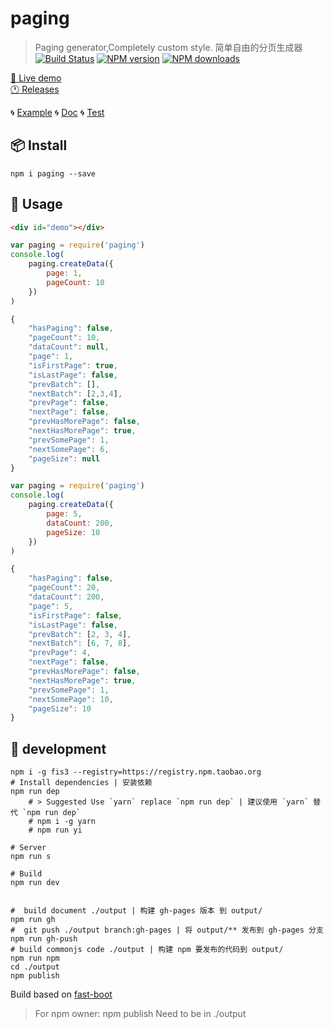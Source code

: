 # paging

> Paging generator,Completely custom style. 简单自由的分页生成器
 [![Build Status](https://api.travis-ci.org/paging/paging-js.svg)](https://travis-ci.org/paging/paging-js) [![NPM version](https://img.shields.io/npm/v/paging.svg?style=flat)](https://npmjs.org/package/paging) [![NPM downloads](https://img.shields.io/npm/dt/paging.svg)](https://npmjs.org/package/paging)

<!-- MARKRUN-HTML <div style="display:none;"  > -->

[🔗 Live demo](https://paging.github.io/paging-js/)  
[🕐 Releases](https://github.com/paging/paging-js/releases)

🌀 [Example](./example/README.md) 🌀 [Doc](./doc/README.md) 🌀 [Test](./test/README.md)  

<!-- MARKRUN-HTML </div> -->

## 📦 Install

```shell
npm i paging --save
```

## 📄 Usage

````html
<div id="demo"></div>
````

````js
var paging = require('paging')
console.log(
    paging.createData({
        page: 1,
        pageCount: 10
    })
)
````

```js
{
    "hasPaging": false,
    "pageCount": 10,
    "dataCount": null,
    "page": 1,
    "isFirstPage": true,
    "isLastPage": false,
    "prevBatch": [],
    "nextBatch": [2,3,4],
    "prevPage": false,
    "nextPage": false,
    "prevHasMorePage": false,
    "nextHasMorePage": true,
    "prevSomePage": 1,
    "nextSomePage": 6,
    "pageSize": null
}
```

````js
var paging = require('paging')
console.log(
    paging.createData({
        page: 5,
        dataCount: 200,
        pageSize: 10
    })
)
````

```js
{
    "hasPaging": false,
    "pageCount": 20,
    "dataCount": 200,
    "page": 5,
    "isFirstPage": false,
    "isLastPage": false,
    "prevBatch": [2, 3, 4],
    "nextBatch": [6, 7, 8],
    "prevPage": 4,
    "nextPage": false,
    "prevHasMorePage": false,
    "nextHasMorePage": true,
    "prevSomePage": 1,
    "nextSomePage": 10,
    "pageSize": 10
}
```

<!--MARKRUN-HTML
<style>.gc-comments {font:12px/1.5 Lantinghei SC,Microsoft Yahei,Hiragino Sans GB,Microsoft Sans Serif,WenQuanYi Micro Hei,sans-serif}</style>
<script src="https://unpkg.com/github-comments@latest/gc.js"></script>
<div class="gc-comments" data-repos="paging/paging-js" data-issues="5" >
    <div class="gc-comments-title">
        Comments
    </div>
    <div class="gc-comments-info">
        Synchronous comments <a target="_blank" href="issues_link">issues_link</a>
    </div>
</div>
-->

## 🔨 development

```shell
npm i -g fis3 --registry=https://registry.npm.taobao.org
# Install dependencies | 安装依赖
npm run dep
    # > Suggested Use `yarn` replace `npm run dep` | 建议使用 `yarn` 替代 `npm run dep`
    # npm i -g yarn
    # npm run yi

# Server
npm run s

# Build
npm run dev


#  build document ./output | 构建 gh-pages 版本 到 output/
npm run gh
#  git push ./output branch:gh-pages | 将 output/** 发布到 gh-pages 分支
npm run gh-push
# build commonjs code ./output | 构建 npm 要发布的代码到 output/
npm run npm
cd ./output
npm publish
```

Build based on [fast-boot](https://github.com/fast-flow/boot#es6)

> For npm owner: npm publish Need to be in ./output

